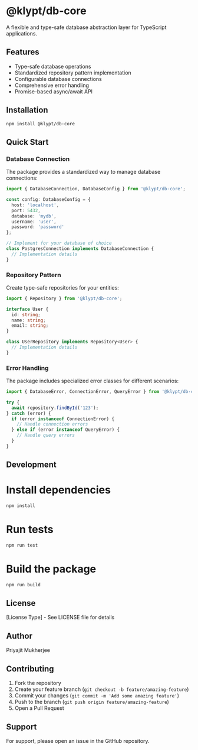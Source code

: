 # @klypt/db-core

A flexible and type-safe database abstraction layer for TypeScript applications.

## Features

- Type-safe database operations
- Standardized repository pattern implementation
- Configurable database connections
- Comprehensive error handling
- Promise-based async/await API

## Installation

```bash
npm install @klypt/db-core
```

## Quick Start

### Database Connection

The package provides a standardized way to manage database connections:

```typescript
import { DatabaseConnection, DatabaseConfig } from '@klypt/db-core';

const config: DatabaseConfig = {
  host: 'localhost',
  port: 5432,
  database: 'mydb',
  username: 'user',
  password: 'password'
};

// Implement for your database of choice
class PostgresConnection implements DatabaseConnection {
  // Implementation details
}
```

### Repository Pattern

Create type-safe repositories for your entities:

```typescript
import { Repository } from '@klypt/db-core';

interface User {
  id: string;
  name: string;
  email: string;
}

class UserRepository implements Repository<User> {
  // Implementation details
}
```
### Error Handling

The package includes specialized error classes for different scenarios:

```typescript
import { DatabaseError, ConnectionError, QueryError } from '@klypt/db-core';

try {
  await repository.findById('123');
} catch (error) {
  if (error instanceof ConnectionError) {
    // Handle connection errors
  } else if (error instanceof QueryError) {
    // Handle query errors
  }
}
```

## Development


# Install dependencies
```bash
npm install
```

# Run tests
```bash
npm run test
```

# Build the package
```bash
npm run build
```

## License

[License Type] - See LICENSE file for details

## Author

Priyajit Mukherjee

## Contributing

1. Fork the repository
2. Create your feature branch (`git checkout -b feature/amazing-feature`)
3. Commit your changes (`git commit -m 'Add some amazing feature'`)
4. Push to the branch (`git push origin feature/amazing-feature`)
5. Open a Pull Request

## Support

For support, please open an issue in the GitHub repository.